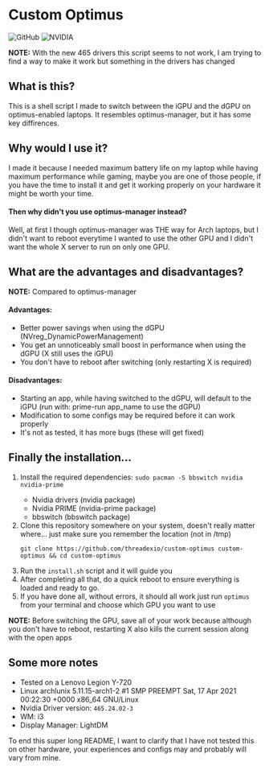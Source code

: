 # Custom Optimus

![GitHub](https://img.shields.io/github/license/threadexio/custom-optimus?style=for-the-badge)
![NVIDIA](https://img.shields.io/badge/NVIDIA-OPTIMUS-green?style=for-the-badge&logo=nvidia)

**NOTE:**   With the new 465 drivers this script seems to not work,
            I am trying to find a way to make it work but something
            in the drivers has changed

## What is this?

This is a shell script I made to switch between the iGPU and the dGPU on optimus-enabled laptops. It resembles optimus-manager, but it has some key diffirences.


## Why would I use it?

I made it because I needed maximum battery life on my laptop while having maximum performance while gaming, maybe you are one of those people, if you have the time to install it and get it working properly on your hardware it might be worth your time.

#### Then why didn't you use optimus-manager instead?

Well, at first I though optimus-manager was THE way for Arch laptops, but I didn't want to reboot everytime I wanted to use the other GPU and I didn't want the whole X server to run on only one GPU.

## What are the advantages and disadvantages?

**NOTE:** Compared to optimus-manager


#### Advantages:
<ul>

<li>Better power savings when using the dGPU (NVreg_DynamicPowerManagement)</li>

<li>You get an unnoticeably small boost in performance when using the dGPU (X still uses the iGPU)

<li>You don't have to reboot after switching (only restarting X is required)</li>

</ul>

#### Disadvantages:
<ul>

<li>Starting an app, while having switched to the dGPU, will default to the iGPU (run with: prime-run app_name to use the dGPU)</li>

<li>Modification to some configs may be required before it can work properly</li>

<li>It's not as tested, it has more bugs (these will get fixed)</li>

</ul>

## Finally the installation...
<ol>

<li>Install the required dependencies: <code>sudo pacman -S bbswitch nvidia nvidia-prime</code></li>

<ul>

<li>Nvidia drivers (nvidia package)</li>

<li>Nvidia PRIME (nvidia-prime package)</li>

<li>bbswitch (bbswitch package)</li>

</ul>

<li>Clone this repository somewhere on your system, doesn't really matter where... just make sure you remember the location (not in /tmp)</li>

<pre><code>git clone https://github.com/threadexio/custom-optimus custom-optimus && cd custom-optimus</code></pre>

<li>Run the <code>install.sh</code> script and it will guide you</li>

<li>After completing all that, do a quick reboot to ensure everything is loaded and ready to go.</li>

<li>If you have done all, without errors, it should all work just run <code>optimus</code> from your terminal and choose which GPU you want to use</li>

</ol>

**NOTE:** Before switching the GPU, save all of your work because although you don't have to reboot, restarting X also kills the current session along with the open apps

## Some more notes
<ul>

<li>Tested on a Lenovo Legion Y-720</li>
<li>Linux archlunix 5.11.15-arch1-2 #1 SMP PREEMPT Sat, 17 Apr 2021 00:22:30 +0000 x86_64 GNU/Linux</li>
<li>Nvidia Driver version: <code>465.24.02-3</code></li>
<li>WM: i3</li>
<li>Display Manager: LightDM</li>

</ul>

To end this super long README, I want to clarify that I have not tested this on other hardware, your experiences and configs may and probably will vary from mine.
